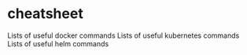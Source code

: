 # cheatsheet

Lists of useful docker commands
Lists of useful kubernetes commands 
Lists of useful helm commands 